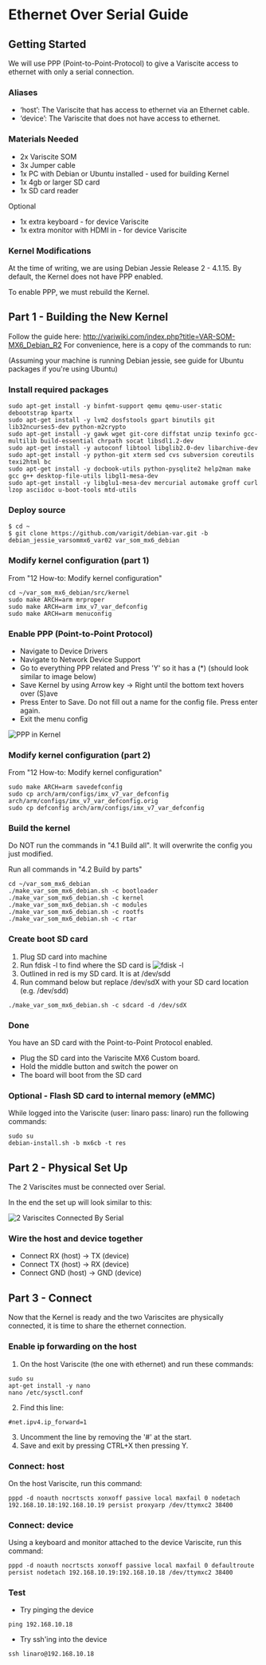 # Ethernet Over Serial Guide

## Getting Started

We will use PPP (Point-to-Point-Protocol) to give a Variscite access to ethernet with only a serial connection.

### Aliases

* ‘host’: The Variscite that has access to ethernet via an Ethernet cable.
* ‘device’: The Variscite that does not have access to ethernet.

### Materials Needed

* 2x Variscite SOM
* 3x Jumper cable
* 1x PC with Debian or Ubuntu installed - used for building Kernel
* 1x 4gb or larger SD card
* 1x SD card reader

Optional
* 1x extra keyboard - for device Variscite
* 1x extra monitor with HDMI in - for device Variscite

### Kernel Modifications

At the time of writing, we are using Debian Jessie Release 2 - 4.1.15.
By default, the Kernel does not have PPP enabled.

To enable PPP, we must rebuild the Kernel.

## Part 1 - Building the New Kernel

Follow the guide here: http://variwiki.com/index.php?title=VAR-SOM-MX6_Debian_R2
For convenience, here is a copy of the commands to run:

(Assuming your machine is running Debian jessie, see guide for Ubuntu packages if you're using Ubuntu)

### Install required packages
```
sudo apt-get install -y binfmt-support qemu qemu-user-static debootstrap kpartx
sudo apt-get install -y lvm2 dosfstools gpart binutils git lib32ncurses5-dev python-m2crypto
sudo apt-get install -y gawk wget git-core diffstat unzip texinfo gcc-multilib build-essential chrpath socat libsdl1.2-dev
sudo apt-get install -y autoconf libtool libglib2.0-dev libarchive-dev
sudo apt-get install -y python-git xterm sed cvs subversion coreutils texi2html bc
sudo apt-get install -y docbook-utils python-pysqlite2 help2man make gcc g++ desktop-file-utils libgl1-mesa-dev
sudo apt-get install -y libglu1-mesa-dev mercurial automake groff curl lzop asciidoc u-boot-tools mtd-utils
```

### Deploy source
```
$ cd ~
$ git clone https://github.com/varigit/debian-var.git -b debian_jessie_varsommx6_var02 var_som_mx6_debian
```

### Modify kernel configuration (part 1)
From "12 How-to: Modify kernel configuration"
```
cd ~/var_som_mx6_debian/src/kernel
sudo make ARCH=arm mrproper
sudo make ARCH=arm imx_v7_var_defconfig
sudo make ARCH=arm menuconfig
```

### Enable PPP (Point-to-Point Protocol)
* Navigate to Device Drivers
* Navigate to Network Device Support
* Go to everything PPP related and Press 'Y' so it has a (*) (should look similar to image below)
* Save Kernel by using Arrow key -> Right until the bottom text hovers over (S)ave
* Press Enter to Save. Do not fill out a name for the config file. Press enter again.
* Exit the menu config

![PPP in Kernel](ppp-debian-stretch.png?raw=true "PPP in Kernel")

### Modify kernel configuration (part 2)
From "12 How-to: Modify kernel configuration"
```
sudo make ARCH=arm savedefconfig
sudo cp arch/arm/configs/imx_v7_var_defconfig arch/arm/configs/imx_v7_var_defconfig.orig
sudo cp defconfig arch/arm/configs/imx_v7_var_defconfig
```

### Build the kernel
Do NOT run the commands in "4.1 Build all". It will overwrite the config you just modified.

Run all commands in "4.2 Build by parts"
```
cd ~/var_som_mx6_debian
./make_var_som_mx6_debian.sh -c bootloader
./make_var_som_mx6_debian.sh -c kernel
./make_var_som_mx6_debian.sh -c modules
./make_var_som_mx6_debian.sh -c rootfs
./make_var_som_mx6_debian.sh -c rtar
```

### Create boot SD card
1) Plug SD card into machine
2) Run fdisk -l to find where the SD card is
![fdisk -l](fdisk.png?raw=true "fdisk -l")
3) Outlined in red is my SD card. It is at /dev/sdd
4) Run command below but replace /dev/sdX with your SD card location (e.g. /dev/sdd)

```
./make_var_som_mx6_debian.sh -c sdcard -d /dev/sdX
```

### Done
You have an SD card with the Point-to-Point Protocol enabled.

* Plug the SD card into the Variscite MX6 Custom board. 
* Hold the middle button and switch the power on
* The board will boot from the SD card

### Optional - Flash SD card to internal memory (eMMC)
While logged into the Variscite (user: linaro pass: linaro) run the following commands:
```
sudo su
debian-install.sh -b mx6cb -t res
```

## Part 2 - Physical Set Up
The 2 Variscites must be connected over Serial. 

In the end the set up will look similar to this:

![2 Variscites Connected By Serial](variscite-serial-connected.jpg?raw=true "2 Variscites Connected By Serial")

### Wire the host and device together
* Connect RX (host) -> TX (device)
* Connect TX (host) -> RX (device)
* Connect GND (host) -> GND (device)

## Part 3 - Connect
Now that the Kernel is ready and the two Variscites are physically connected, it is time to share the ethernet connection.

### Enable ip forwarding on the host
1) On the host Variscite (the one with ethernet) and run these commands:
```
sudo su
apt-get install -y nano
nano /etc/sysctl.conf
```
2) Find this line:
```
#net.ipv4.ip_forward=1
```
3) Uncomment the line by removing the '#' at the start.
4) Save and exit by pressing CTRL+X then pressing Y.

### Connect: host
On the host Variscite, run this command:
```
pppd -d noauth nocrtscts xonxoff passive local maxfail 0 nodetach 192.168.10.18:192.168.10.19 persist proxyarp /dev/ttymxc2 38400
```

### Connect: device
Using a keyboard and monitor attached to the device Variscite, run this command:
```
pppd -d noauth nocrtscts xonxoff passive local maxfail 0 defaultroute persist nodetach 192.168.10.19:192.168.10.18 /dev/ttymxc2 38400
```

### Test
* Try pinging the device
```
ping 192.168.10.18
```
* Try ssh'ing into the device
```
ssh linaro@192.168.10.18
```
